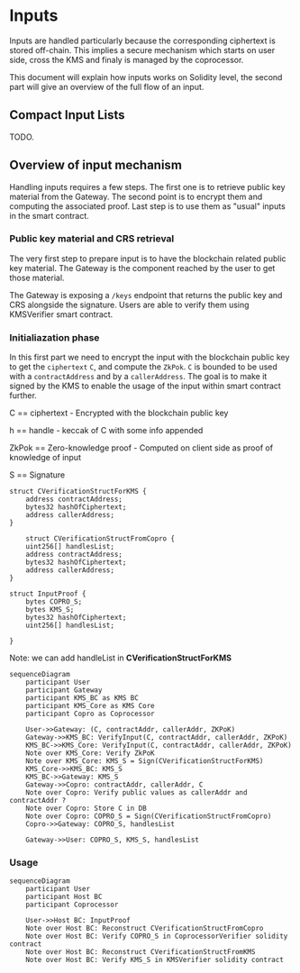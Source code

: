# Inputs

Inputs are handled particularly because the corresponding ciphertext is stored off-chain. This implies a secure mechanism which starts on user side, 
cross the KMS and finaly is managed by the coprocessor. 

This document will explain how inputs works on Solidity level, the second part will give an overview of the full flow of an input. 


## Compact Input Lists

TODO.

## Overview of input mechanism

Handling inputs requires a few steps. The first one is to retrieve public key material from the Gateway. The second point is to encrypt them and computing the associated proof. Last step is to use them as "usual" inputs in the smart contract. 

### Public key material and CRS retrieval

The very first step to prepare input is to have the blockchain related public key material. The Gateway is the component reached by the user to get those material. 

The Gateway is exposing a `/keys` endpoint that returns the public key and CRS alongside the signature. Users are able to verify them using KMSVerifier smart contract. 

### Initialiazation phase

In this first part we need to encrypt the input with the blockchain public key to get the `ciphertext` `C`, and compute the `ZkPok`. `C` 
is bounded to be used with a `contractAddress` and by a `callerAddress`. The goal is to make it signed by the KMS to enable the usage of the input
within smart contract further. 

C == ciphertext - Encrypted with the blockchain public key

h == handle - keccak of C with some info appended

ZkPok == Zero-knowledge proof - Computed on client side as proof of knowledge of input

S ==  Signature

    struct CVerificationStructForKMS {
        address contractAddress;
        bytes32 hashOfCiphertext;
        address callerAddress;
    }

        struct CVerificationStructFromCopro {
        uint256[] handlesList;
        address contractAddress;
        bytes32 hashOfCiphertext;
        address callerAddress;
    }

    struct InputProof {
        bytes COPRO_S;
        bytes KMS_S;
        bytes32 hashOfCiphertext;
        uint256[] handlesList;

    }

Note: we can add handleList in **CVerificationStructForKMS**


```mermaid
sequenceDiagram
    participant User
    participant Gateway
    participant KMS_BC as KMS BC
    participant KMS_Core as KMS Core
    participant Copro as Coprocessor

    User->>Gateway: (C, contractAddr, callerAddr, ZKPoK)
    Gateway->>KMS_BC: VerifyInput(C, contractAddr, callerAddr, ZKPoK)
    KMS_BC->>KMS_Core: VerifyInput(C, contractAddr, callerAddr, ZKPoK)
    Note over KMS_Core: Verify ZkPoK
    Note over KMS_Core: KMS_S = Sign(CVerificationStructForKMS)
    KMS_Core->>KMS_BC: KMS_S
    KMS_BC->>Gateway: KMS_S
    Gateway->>Copro: contractAddr, callerAddr, C
    Note over Copro: Verify public values as callerAddr and contractAddr ?
    Note over Copro: Store C in DB
    Note over Copro: COPRO_S = Sign(CVerificationStructFromCopro)
    Copro->>Gateway: COPRO_S, handlesList

    Gateway->>User: COPRO_S, KMS_S, handlesList

```

### Usage

```mermaid
sequenceDiagram
    participant User
    participant Host BC
    participant Coprocessor

    User->>Host BC: InputProof
    Note over Host BC: Reconstruct CVerificationStructFromCopro
    Note over Host BC: Verify COPRO_S in CoprocessorVerifier solidity contract
    Note over Host BC: Reconstruct CVerificationStructFromKMS
    Note over Host BC: Verify KMS_S in KMSVerifier solidity contract


```